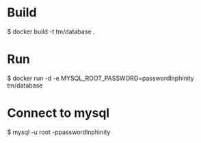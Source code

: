# Build

$ docker build -t tm/database .

# Run

$ docker run -d -e MYSQL_ROOT_PASSWORD=passwordInphinity tm/database

# Connect to mysql

$ mysql -u root -ppasswordInphinity